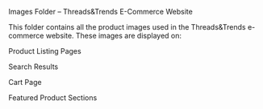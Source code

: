 Images Folder – Threads&Trends E-Commerce Website

This folder contains all the product images used in the Threads&Trends e-commerce website. These images are displayed on:

Product Listing Pages

Search Results

Cart Page

Featured Product Sections

